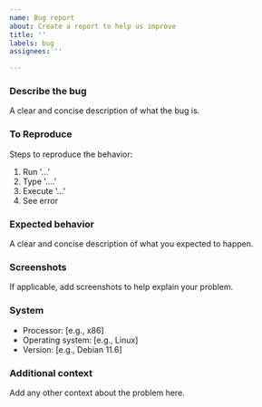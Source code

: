 ```yaml
---
name: Bug report
about: Create a report to help us improve
title: ''
labels: bug
assignees: ''

---
```


### Describe the bug

A clear and concise description of what the bug is.

### To Reproduce

Steps to reproduce the behavior:

1. Run '...'
2. Type '....'
3. Execute '...'
4. See error

### Expected behavior

A clear and concise description of what you expected to happen.

### Screenshots

If applicable, add screenshots to help explain your problem.

### System

* Processor: [e.g., x86]
* Operating system: [e.g., Linux]
* Version: [e.g., Debian 11.6]

### Additional context

Add any other context about the problem here.

